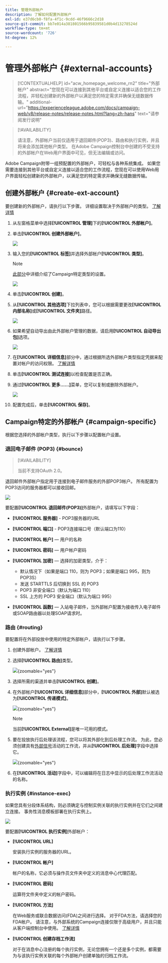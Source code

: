 ```yaml
---
title: 管理外部帐户
description: 了解如何配置外部帐户
exl-id: e37d6cb0-f8fa-4f1c-9cdd-46f9666c2d18
source-git-commit: bb7e014a381801566b95839581d0b4d13278524d
workflow-type: tm+mt
source-wordcount: '726'
ht-degree: 12%

---
```


# 管理外部帐户 {#external-accounts}

>[!CONTEXTUALHELP]
>id="acw_homepage_welcome_rn2"
>title="外部帐户"
>abstract="您现在可以连接到其他平台或自定义连接以适合您的工作流程，并轻松创建新的外部帐户以满足您的特定需求并确保无缝数据传输。"
>additional-url="https://experienceleague.adobe.com/docs/campaign-web/v8/release-notes/release-notes.html?lang=zh-hans" text="请参阅发行说明"

>[!AVAILABILITY]
>
> 请注意，外部帐户当前仅适用于退回邮件(POP3)、路由和执行实例，并且将来会添加其他帐户类型。
> 在Adobe Campaign控制台中创建的不受支持的外部帐户在Web用户界面中可见，但无法编辑或访问。

Adobe Campaign附带一组预配置的外部帐户，可轻松与各种系统集成。 如果您需要连接到其他平台或自定义连接以适合您的工作流程，您现在可以使用Web用户界面轻松创建新的外部帐户，以满足您的特定需求并确保无缝数据传输。

## 创建外部帐户 {#create-ext-account}

要创建新的外部帐户，请执行以下步骤。 详细设置取决于外部帐户的类型。 [了解详情](#campaign-specific)

1. 从左窗格菜单中选择&#x200B;**[!UICONTROL 管理]**&#x200B;下的&#x200B;**[!UICONTROL 外部帐户]**。

1. 单击&#x200B;**[!UICONTROL 创建外部帐户]**。

   ![](assets/external_account_create_1.png)

1. 输入您的&#x200B;**[!UICONTROL 标签]**&#x200B;并选择外部帐户&#x200B;**[!UICONTROL 类型]**。

   >[!NOTE]
   >
   >[此部分](#campaign-specific)中详细介绍了Campaign特定类型的设置。

   ![](assets/external_account_create_2.png)

1. 单击&#x200B;**[!UICONTROL 创建]**。

1. 从&#x200B;**[!UICONTROL 其他选项]**&#x200B;下拉列表中，您可以根据需要更改&#x200B;**[!UICONTROL 内部名称]**&#x200B;或&#x200B;**[!UICONTROL 文件夹]**&#x200B;路径。

   ![](assets/external_account_create_3.png)

1. 如果希望自动导出由此外部帐户管理的数据，请启用&#x200B;**[!UICONTROL 自动导出包]**&#x200B;选项。<!--Exported where??-->

   ![](assets/external_account_create_exported.png)

1. 在&#x200B;**[!UICONTROL 详细信息]**&#x200B;部分中，通过根据所选外部帐户类型指定凭据来配置对帐户的访问权限。 [了解详情](#bounce)

1. 单击&#x200B;**[!UICONTROL 测试连接]**&#x200B;以检查配置是否正确。

1. 通过&#x200B;**[!UICONTROL 更多……]**&#x200B;菜单，您可以复制或删除外部帐户。

   ![](assets/external_account_create_4.png)

1. 配置完成后，单击&#x200B;**[!UICONTROL 保存]**。

## Campaign特定的外部帐户 {#campaign-specific}

根据您选择的外部帐户类型，执行以下步骤以配置帐户设置。

### 退回电子邮件 (POP3) {#bounce}

>[!AVAILABILITY]
>
> 当前不支持OAuth 2.0。

退回邮件外部帐户指定用于连接到电子邮件服务的外部POP3帐户。 所有配置为POP3访问的服务器都可以接收回邮。

![](assets/external_account_bounce.png)

要配置&#x200B;**[!UICONTROL 退回邮件(POP3)]**&#x200B;外部帐户，请填写以下字段：

* **[!UICONTROL 服务器]** - POP3服务器的URL

* **[!UICONTROL 端口]** - POP3连接端口号（默认端口为110）

* **[!UICONTROL 帐户]** — 用户的名称

* **[!UICONTROL 密码]** — 用户帐户密码

* **[!UICONTROL 加密]** — 选择的加密类型，介于：

   * 默认情况下（如果是端口 110，则为 POP3；如果是端口 995，则为 POP3S）
   * 发送 STARTTLS 后切换到 SSL 的 POP3
   * POP3 非安全端口（默认为端口 110）
   * SSL 上方的 POP3 安全端口（默认为端口 995）

* **[!UICONTROL 函数]** — 入站电子邮件，当外部帐户配置为接收传入电子邮件或SOAP路由器以处理SOAP请求时。

### 路由 {#routing}

要配置将在外部投放中使用的特定外部帐户，请执行以下步骤。

1. 创建外部帐户。 [了解详情](../administration/external-account.md#create-ext-account)

1. 选择&#x200B;**[!UICONTROL 路由]**&#x200B;类型。

   ![](assets/external-account-routing.png){zoomable="yes"}

1. 选择所需的渠道并单击&#x200B;**[!UICONTROL 创建]**。

1. 在外部帐户&#x200B;**[!UICONTROL 详细信息]**&#x200B;部分中，**[!UICONTROL 外部]**&#x200B;默认被选为&#x200B;**[!UICONTROL 传递模式]**。

   ![](assets/external-account-delivery-mode.png){zoomable="yes"}

   >[!NOTE]
   >
   >当前&#x200B;**[!UICONTROL External]**&#x200B;是唯一可用的模式。

1. 要在投放执行后处理该流程，您可以将其外部化到后处理工作流。 为此，您必须创建具有[外部信号](../workflows/activities/external-signal.md)活动的工作流，并从&#x200B;**[!UICONTROL 后处理]**&#x200B;字段中选择它。

   ![](assets/external-account-post-processing.png){zoomable="yes"}

1. 在&#x200B;**[!UICONTROL 活动]**&#x200B;字段中，可以编辑将在日志中显示的后处理工作流活动的名称。<!--you can edit the name of the activity that will be created if you add an external or bulk delivery to a workflow-->


### 执行实例 {#instance-exec}

如果您具有分段体系结构，则必须确定与控制实例关联的执行实例并在它们之间建立连接。 事务性消息模板部署在执行实例上。

![](assets/external_account_exec.png)

要配置&#x200B;**[!UICONTROL 执行实例]**&#x200B;外部帐户：

* **[!UICONTROL URL]**

  安装执行实例的服务器的URL。

* **[!UICONTROL 帐户]**

  帐户的名称，它必须与操作员文件夹中定义的消息中心代理匹配。

* **[!UICONTROL 密码]**

  运算符文件夹中定义的帐户密码。

* **[!UICONTROL 方法]**

  在Web服务或联合数据访问(FDA)之间进行选择。
对于FDA方法，请选择您的FDA帐户。 请注意，与外部系统的Campaign连接仅限于高级用户，并且只能从客户端控制台中使用。 [了解详情](https://experienceleague.adobe.com/en/docs/campaign/campaign-v8/connect/fda#_blank)

* **[!UICONTROL 创建存档工作流]**

  对于在消息中心注册的每个执行实例，无论您拥有一个还是多个实例，都需要为与该执行实例关联的每个外部帐户创建单独的归档工作流。
